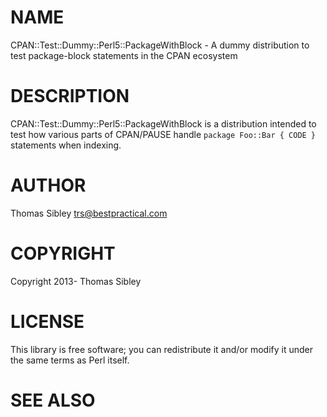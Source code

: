 # NAME

CPAN::Test::Dummy::Perl5::PackageWithBlock - A dummy distribution to test package-block statements in the CPAN ecosystem

# DESCRIPTION

CPAN::Test::Dummy::Perl5::PackageWithBlock is a distribution intended to test
how various parts of CPAN/PAUSE handle `package Foo::Bar { CODE }` statements
when indexing.

# AUTHOR

Thomas Sibley <trs@bestpractical.com>

# COPYRIGHT

Copyright 2013- Thomas Sibley

# LICENSE

This library is free software; you can redistribute it and/or modify
it under the same terms as Perl itself.

# SEE ALSO

